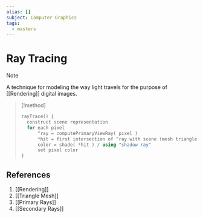 ```yaml
---
alias: []
subject: Computer Graphics
tags:
  - masters
---
```

# Ray Tracing

>[!note]
> A technique for modeling the way light travels for the purpose of [[Rendering]] digital images.

>[!method] 
> ```cpp
> rayTrace() {  
> 	construct scene representation  
> 	for each pixel  
> 		^ray = computePrimaryViewRay( pixel )  
> 		*hit = first intersection of ^ray with scene (mesh triangles)
> 		color = shade( *hit ) / using "shadow ray"
> 		set pixel color  
> }
> ```

## References
1. [[Rendering]]
2. [[Triangle Mesh]]
3. [[Primary Rays]]
4. [[Secondary Rays]]